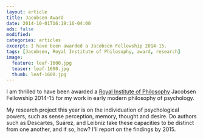 ```yaml
---
layout: article
title: Jacobsen Award
date: 2014-10-01T16:19:16-04:00
ads: false
modified:
categories: articles
excerpt: I have been awarded a Jacobsen Fellowship 2014-15.
tags: [Jacobsen, Royal Institute of Philosophy, award, research]
image:
  feature: leaf-1600.jpg
  teaser: leaf-1600.jpg
  thumb: leaf-1600.jpg
---
```


I am thrilled to have been awarded a [Royal Institute of Philosophy](http://royalinstitutephilosophy.org) Jacobsen Fellowship 2014-15 for my work in early modern philosophy of psychology. 

My research project this year is on the individuation of psychological powers, such as sense perception, memory, thought and desire. Do authors such as Descartes, Suárez, and Leibniz take these capacities to be distinct from one another, and if so, how? I'll report on the findings by 2015.